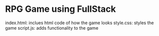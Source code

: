 # RPG Game using FullStack

index.html: inclues html code of how the game looks
style.css: styles the game
script.js: adds functionality to the game
